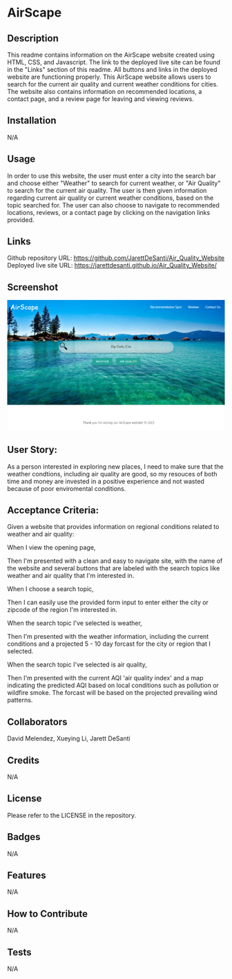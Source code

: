 # AirScape

## Description

This readme contains information on the AirScape website created using HTML, CSS, and Javascript. The link to the deployed live site can be found in the "Links" section of this readme. All buttons and links in the deployed website are functioning properly. This AirScape website allows users to search for the current air quality and current weather conditions for cities. The website also contains information on recommended locations, a contact page, and a review page for leaving and viewing reviews.

## Installation

N/A

## Usage

In order to use this website, the user must enter a city into the search bar and choose either "Weather" to search for current weather, or "Air Quality" to search for the current air quality. The user is then given information regarding current air quality or current weather conditions, based on the topic searched for. The user can also choose to navigate to recommended locations, reviews, or a contact page by clicking on the navigation links provided. 

## Links

Github repository URL: https://github.com/JarettDeSanti/Air_Quality_Website <br>
Deployed live site URL: https://jarettdesanti.github.io/Air_Quality_Website/

## Screenshot

![Alt text](AirScape_Homepage.png)

## User Story:

As a person interested in exploring new places, I need to make sure that the weather condtions, including air quality are good, so my resouces of both time and money are invested in a positive experience and not wasted because of poor enviromental conditions.

## Acceptance Criteria:

Given a website that provides information on regional conditions related to weather and air quality:

When I view the opening page,

Then I'm presented with a clean and easy to navigate site, with the name of the website and several buttons that are labeled with the search topics like weather and air quality that I'm interested in.

When I choose a search topic,

Then I can easily use the provided form input to enter either the city or zipcode of the region I'm interested in.

When the search topic I've selected is weather,

Then I'm presented with the weather information, including the current conditions and a projected 5 - 10 day forcast for the city or region that I selected.

When the search topic I've selected is air quality,

Then I'm presented with the current AQI 'air quality index' and a map indicating the predicted AQI based on local conditions such as pollution or wildfire smoke. The forcast will be based on the projected prevailing wind patterns.


## Collaborators

David Melendez, Xueying Li, Jarett DeSanti

## Credits

N/A

## License

Please refer to the LICENSE in the repository.

## Badges
N/A

## Features
N/A

## How to Contribute
N/A

## Tests
N/A